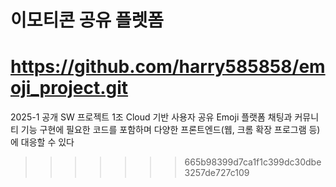 # 이모티콘 공유 플렛폼
https://github.com/harry585858/emoji_project.git
=======
2025-1 공개 SW 프로젝트 1조
Cloud 기반 사용자 공유 Emoji 플랫폼 
채팅과 커뮤니티 기능 구현에 필요한 코드를 포함하며 다양한 프론트엔드(웹, 크롬 확장 프로그램 등)에 대응할 수 있다
>>>>>>> 665b98399d7ca1f1c399dc30dbe3257de727c109
